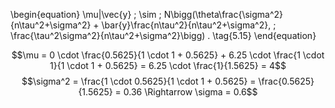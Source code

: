 \begin{equation}
\mu|\vec{y} \; \sim \;  N\bigg(\theta\frac{\sigma^2}{n\tau^2+\sigma^2} + \bar{y}\frac{n\tau^2}{n\tau^2+\sigma^2}, \; \frac{\tau^2\sigma^2}{n\tau^2+\sigma^2}\bigg)  .
\tag{5.15}
\end{equation}

$$\mu = 0 \cdot \frac{0.5625}{1 \cdot 1 + 0.5625} + 6.25 \cdot \frac{1 \cdot 1}{1 \cdot 1 + 0.5625} = 6.25 \cdot \frac{1}{1.5625} = 4$$
$$\sigma^2 = \frac{1 \cdot 0.5625}{1 \cdot 1 + 0.5625} = \frac{0.5625}{1.5625} = 0.36 \Rightarrow \sigma = 0.6$$ 